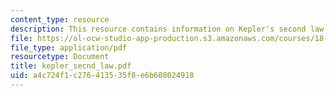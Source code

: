 ```yaml
---
content_type: resource
description: This resource contains information on Kepler's second law.
file: https://ol-ocw-studio-app-production.s3.amazonaws.com/courses/18-02-multivariable-calculus-spring-2006/a4c724f1c276413535f8e6b608024918_kepler_secnd_law.pdf
file_type: application/pdf
resourcetype: Document
title: kepler_secnd_law.pdf
uid: a4c724f1-c276-4135-35f8-e6b608024918
---
```

